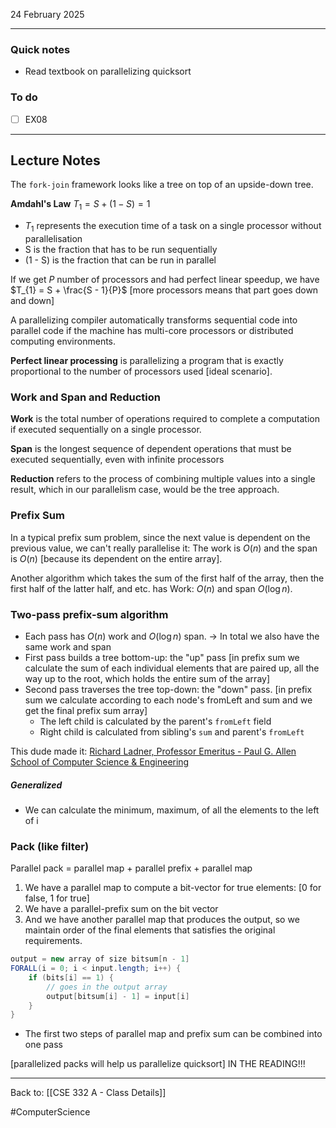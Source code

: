 24 February 2025

---
### Quick notes
- Read textbook on parallelizing quicksort

### To do
- [ ] EX08

---
## Lecture Notes
The `fork-join` framework looks like a tree on top of an upside-down tree.

**Amdahl's Law**
$T_{1} = S + (1 - S) = 1$
- $T_1$ represents the execution time of a task on a single processor without parallelisation
- S is the fraction that has to be run sequentially
- (1 - S) is the fraction that can be run in parallel

If we get $P$ number of processors and had perfect linear speedup, we have $T_{1} = S + \frac{S - 1}{P}$
[more processors means that part goes down and down]

A parallelizing compiler automatically transforms sequential code into parallel code if the machine has multi-core processors or distributed computing environments.

**Perfect linear processing** is parallelizing a program that is exactly proportional to the number of processors used [ideal scenario].

### Work and Span and Reduction
**Work** is the total number of operations required to complete a computation if executed sequentially on a single processor.

**Span** is the longest sequence of dependent operations that must be executed sequentially, even with infinite processors

**Reduction** refers to the process of combining multiple values into a single result, which in our parallelism case, would be the tree approach.

### Prefix Sum
In a typical prefix sum problem, since the next value is dependent on the previous value, we can't really parallelise it: The work is $O(n)$ and the span is $O(n)$ [because its dependent on the entire array].

Another algorithm which takes the sum of the first half of the array, then the first half of the latter half, and etc. has Work: $O(n)$ and span $O(\log n)$. 

### Two-pass prefix-sum algorithm
- Each pass has $O(n)$ work and $O(\log n)$ span. -> In total we also have the same work and span
- First pass builds a tree bottom-up: the "up" pass [in prefix sum we calculate the sum of each individual elements that are paired up, all the way up to the root, which holds the entire sum of the array]
- Second pass traverses the tree top-down: the "down" pass. [in prefix sum we calculate according to each node's fromLeft and sum and we get the final prefix sum array]
	- The left child is calculated by the parent's `fromLeft` field
	- Right child is calculated from sibling's `sum` and parent's `fromLeft`


This dude made it: [Richard Ladner, Professor Emeritus - Paul G. Allen School of Computer Science & Engineering](https://www.cs.washington.edu/people/faculty/ladner-richard/)
##### Generalized
- We can calculate the minimum, maximum, of all the elements to the left of i

### Pack (like filter)
Parallel pack = parallel map + parallel prefix + parallel map

1. We have a parallel map to compute a bit-vector for true elements: [0 for false, 1 for true]
2. We have a parallel-prefix sum on the bit vector
3. And we have another parallel map that produces the output, so we maintain order of the final elements that satisfies the original requirements.

```java
output = new array of size bitsum[n - 1]
FORALL(i = 0; i < input.length; i++) {
	if (bits[i] == 1) {
		// goes in the output array
		output[bitsum[i] - 1] = input[i]
	}
}
```

- The first two steps of parallel map and prefix sum can be combined into one pass

[parallelized packs will help us parallelize quicksort] IN THE READING!!!


---
Back to: [[CSE 332 A - Class Details]]

#ComputerScience